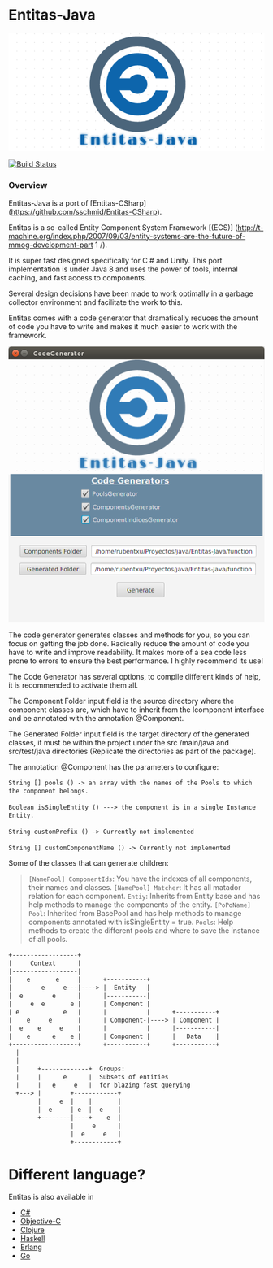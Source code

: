 # Entitas-Java


![EntitasJavaLogo ](https://raw.githubusercontent.com/Rubentxu/Entitas-Java/master/codegenerator/src/main/resources/img/EntitasJavaLOGO.png "Entitas-Java")


[![Build Status](https://travis-ci.org/Rubentxu/Entitas-Java.svg?branch=master)](https://travis-ci.org/Rubentxu/Entitas-Java)


### Overview
Entitas-Java is a port of [Entitas-CSharp] (https://github.com/sschmid/Entitas-CSharp).

Entitas is a so-called Entity Component System Framework [(ECS)] (http://t-machine.org/index.php/2007/09/03/entity-systems-are-the-future-of-mmog-development-part 1 /).

It is super fast designed specifically for C # and Unity. This port implementation is under Java 8 and uses the power of tools, internal caching, and fast access to components.

Several design decisions have been made to work optimally in a garbage collector environment and facilitate the work to this.

Entitas comes with a code generator that dramatically reduces the amount of code you have to write and makes it much easier to work with the framework.


![EntitasJavaLogo ](https://raw.githubusercontent.com/Rubentxu/Entitas-Java/master/docs/CodeGeneratoApp.png "CodeGenerator Entitas-Java")



The code generator generates classes and methods for you, so you can focus on getting the job done.
Radically reduce the amount of code you have to write and improve readability.
It makes more of a sea code less prone to errors to ensure the best performance.
I highly recommend its use!

The Code Generator has several options, to compile different kinds of help, it is recommended to activate them all.

The Component Folder input field is the source directory where the component classes are, which have to inherit from the Icomponent interface and be annotated with the annotation @Component.

The Generated Folder input field is the target directory of the generated classes, it must be within the project under the src /main/java and src/test/java directories (Replicate the directories as part of the package).

The annotation @Component has the parameters to configure:

    String [] pools () -> an array with the names of the Pools to which the component belongs.

    Boolean isSingleEntity () ---> the component is in a single Instance Entity.

    String customPrefix () -> Currently not implemented

    String [] customComponentName () -> Currently not implemented
    

Some of the classes that can generate children:

> `[NamePool] ComponentIds`: You have the indexes of all components, their names and classes.
> `[NamePool] Matcher`: It has all matador relation for each component.
> `Entiy`: Inherits from Entity base and has help methods to manage the components of the entity.
> `[PoPoName] Pool`: Inherited from BasePool and has help methods to manage components annotated with isSingleEntity = true.
> `Pools`: Help methods to create the different pools and where to save the instance of all pools.


```
+------------------+
|     Context      |
|------------------|
|    e       e     |      +-----------+
|        e     e---|----> |  Entity   |
|  e        e      |      |-----------|
|     e  e       e |      | Component |
| e            e   |      |           |      +-----------+
|    e     e       |      | Component-|----> | Component |
|  e    e     e    |      |           |      |-----------|
|    e      e    e |      | Component |      |   Data    |
+------------------+      +-----------+      +-----------+
  |
  |
  |     +-------------+  Groups:
  |     |      e      |  Subsets of entities
  |     |   e     e   |  for blazing fast querying
  +---> |        +------------+
        |     e  |    |       |
        |  e     | e  |  e    |
        +--------|----+    e  |
                 |     e      |
                 |  e     e   |
                 +------------+
```

# Different language?
Entitas is also available in
- [C#](https://github.com/sschmid/Entitas-CSharp)
- [Objective-C](https://github.com/wooga/entitas)
- [Clojure](https://github.com/mhaemmerle/entitas-clj)
- [Haskell](https://github.com/mhaemmerle/entitas-haskell)
- [Erlang](https://github.com/mhaemmerle/entitas_erl)
- [Go](https://github.com/wooga/go-entitas)
